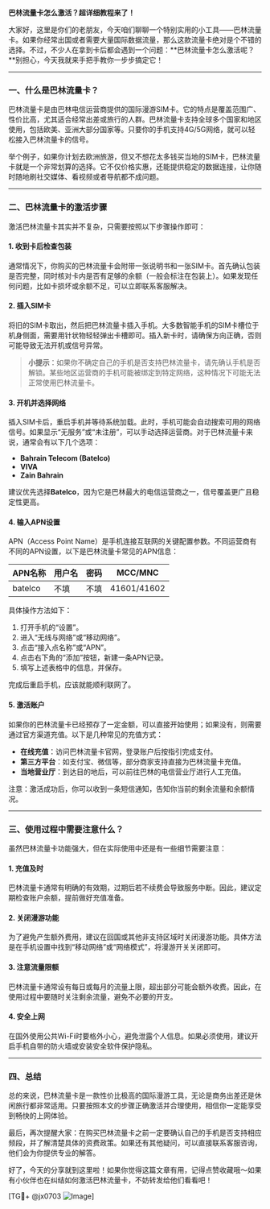 **巴林流量卡怎么激活？超详细教程来了！**

大家好，这里是你们的老朋友，今天咱们聊聊一个特别实用的小工具——巴林流量卡。如果你经常出国或者需要大量国际数据流量，那么这款流量卡绝对是个不错的选择。不过，不少人在拿到卡后都会遇到一个问题：**巴林流量卡怎么激活呢？**别担心，今天我就来手把手教你一步步搞定它！

---

### 一、什么是巴林流量卡？

巴林流量卡是由巴林电信运营商提供的国际漫游SIM卡。它的特点是覆盖范围广、性价比高，尤其适合经常出差或旅行的人群。巴林流量卡支持全球多个国家和地区使用，包括欧美、亚洲大部分国家等。只要你的手机支持4G/5G网络，就可以轻松接入巴林流量卡的信号。

举个例子，如果你计划去欧洲旅游，但又不想花太多钱买当地的SIM卡，巴林流量卡就是一个非常划算的选择。它不仅价格实惠，还能提供稳定的数据连接，让你随时随地刷社交媒体、看视频或者导航都不成问题。

---

### 二、巴林流量卡的激活步骤

激活巴林流量卡其实并不复杂，只需要按照以下步骤操作即可：

#### **1. 收到卡后检查包装**
通常情况下，你购买的巴林流量卡会附带一张说明书和一张SIM卡。首先确认包装是否完整，同时核对卡内是否有足够的余额（一般会标注在包装上）。如果发现任何问题，比如卡损坏或余额不足，可以立即联系客服解决。

#### **2. 插入SIM卡**
将旧的SIM卡取出，然后把巴林流量卡插入手机。大多数智能手机的SIM卡槽位于机身侧面，需要用针状物轻轻弹出卡槽即可。插入新卡时，请确保方向正确，否则可能导致无法开机或信号异常。

> **小提示**：如果你不确定自己的手机是否支持巴林流量卡，请先确认手机是否解锁。某些地区运营商的手机可能被绑定到特定网络，这种情况下可能无法正常使用巴林流量卡。

#### **3. 开机并选择网络**
插入SIM卡后，重启手机并等待系统加载。此时，手机可能会自动搜索可用的网络信号。如果显示“无服务”或“未注册”，可以手动选择运营商。对于巴林流量卡来说，通常会有以下几个选项：
- **Bahrain Telecom (Batelco)**
- **VIVA**
- **Zain Bahrain**

建议优先选择**Batelco**，因为它是巴林最大的电信运营商之一，信号覆盖更广且稳定性更高。

#### **4. 输入APN设置**
APN（Access Point Name）是手机连接互联网的关键配置参数。不同运营商有不同的APN设置，以下是巴林流量卡常见的APN信息：

| APN名称   | 用户名      | 密码       | MCC/MNC        |
|-----------|-------------|------------|----------------|
| batelco    | 不填         | 不填        | 41601/41602    |

具体操作方法如下：
1. 打开手机的“设置”。
2. 进入“无线与网络”或“移动网络”。
3. 点击“接入点名称”或“APN”。
4. 点击右下角的“添加”按钮，新建一条APN记录。
5. 填写上述表格中的信息，并保存。

完成后重启手机，应该就能顺利联网了。

#### **5. 激活账户**
如果你的巴林流量卡已经预存了一定金额，可以直接开始使用；如果没有，则需要通过官方渠道充值。以下是几种常见的充值方式：
- **在线充值**：访问巴林流量卡官网，登录账户后按指引完成支付。
- **第三方平台**：如支付宝、微信等，部分商家支持直接为巴林流量卡充值。
- **当地营业厅**：到达目的地后，可以前往巴林的电信营业厅进行人工充值。

注意：激活成功后，你可以收到一条短信通知，告知你当前的剩余流量和余额情况。

---

### 三、使用过程中需要注意什么？

虽然巴林流量卡功能强大，但在实际使用中还是有一些细节需要注意：

#### **1. 充值及时**
巴林流量卡通常有明确的有效期，过期后若不续费会导致服务中断。因此，建议定期检查账户余额，提前做好充值准备。

#### **2. 关闭漫游功能**
为了避免产生额外费用，建议在回国或其他非支持区域时关闭漫游功能。具体方法是在手机设置中找到“移动网络”或“网络模式”，将漫游开关关闭即可。

#### **3. 注意流量限额**
巴林流量卡通常设有每日或每月的流量上限，超出部分可能会额外收费。因此，在使用过程中要随时关注剩余流量，避免不必要的开支。

#### **4. 安全上网**
在国外使用公共Wi-Fi时要格外小心，避免泄露个人信息。如果必须使用，建议开启手机自带的防火墙或安装安全软件保护隐私。

---

### 四、总结

总的来说，巴林流量卡是一款性价比极高的国际漫游工具，无论是商务出差还是休闲旅行都非常适用。只要按照本文的步骤正确激活并合理使用，相信你一定能享受到畅快的上网体验。

最后，再次提醒大家：在购买巴林流量卡之前一定要确认自己的手机是否支持相应频段，并了解清楚具体的资费政策。如果还有其他疑问，可以直接联系客服咨询，他们会为你提供专业的解答。

好了，今天的分享就到这里啦！如果你觉得这篇文章有用，记得点赞收藏哦～如果有小伙伴也在纠结如何激活巴林流量卡，不妨转发给他们看看吧！

[TG💪+ @jx0703 ![Image](https://github.com/user-attachments/assets/dbca1d08-cadb-493c-b0ec-ad6f7a83f270)]